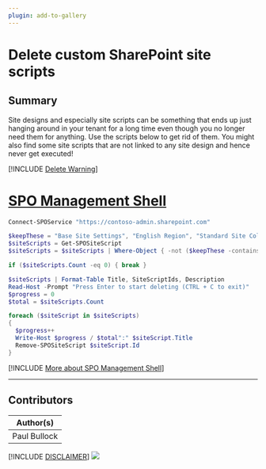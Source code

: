 ```yaml
---
plugin: add-to-gallery
---
```


# Delete custom SharePoint site scripts

## Summary

Site designs and especially site scripts can be something that ends up just hanging around in your tenant for a long time even though you no longer need them for anything. Use the scripts below to get rid of them. You might also find some site scripts that are not linked to any site design and hence never get executed!
 
[!INCLUDE [Delete Warning](../../docfx/includes/DELETE-WARN.md)]

# [SPO Management Shell](#tab/spoms-ps)

```powershell
Connect-SPOService "https://contoso-admin.sharepoint.com"

$keepThese = "Base Site Settings", "English Region", "Standard Site Columns", "Standard Libraries"
$siteScripts = Get-SPOSiteScript
$siteScripts = $siteScripts | Where-Object { -not ($keepThese -contains $_.Title)}

if ($siteScripts.Count -eq 0) { break }

$siteScripts | Format-Table Title, SiteScriptIds, Description
Read-Host -Prompt "Press Enter to start deleting (CTRL + C to exit)"
$progress = 0
$total = $siteScripts.Count

foreach ($siteScript in $siteScripts)
{
  $progress++
  Write-Host $progress / $total":" $siteScript.Title
  Remove-SPOSiteScript $siteScript.Id
}
```
[!INCLUDE [More about SPO Management Shell](../../docfx/includes/MORE-SPOMS.md)]

***

## Contributors

| Author(s) |
|-----------|
| Paul Bullock |


[!INCLUDE [DISCLAIMER](../../docfx/includes/DISCLAIMER.md)]
<img src="https://m365-visitor-stats.azurewebsites.net/script-samples/scripts/spo-remove-site-scripts" aria-hidden="true" />
